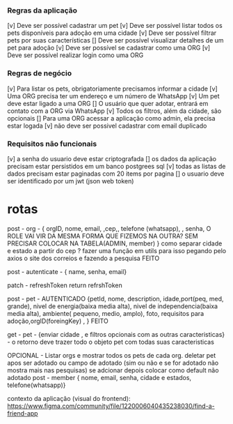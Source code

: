 ### Regras da aplicação

[v] Deve ser possível cadastrar um pet
[v] Deve ser possível listar todos os pets disponíveis para adoção em uma cidade
[v] Deve ser possível filtrar pets por suas características
[] Deve ser possível visualizar detalhes de um pet para adoção
[v] Deve ser possível se cadastrar como uma ORG
[v] Deve ser possível realizar login como uma ORG

### Regras de negócio

[v] Para listar os pets, obrigatoriamente precisamos informar a cidade
[v] Uma ORG precisa ter um endereço e um número de WhatsApp
[v] Um pet deve estar ligado a uma ORG
[] O usuário que quer adotar, entrará em contato com a ORG via WhatsApp
[v] Todos os filtros, além da cidade, são opcionais
[] Para uma ORG acessar a aplicação como admin, ela precisa estar logada
[v] não deve ser possivel cadastrar com email duplicado

### Requisitos não funcionais
[v] a senha do usuario deve estar criptografada
[] os dados da aplicação precisam estar persistidos em um banco postgrees sql
[v] todas as listas de dados precisam estar paginadas com 20 items por pagina
[] o usuario deve ser identificado por um jwt (json web token)

# rotas
post - org - { orgID, nome, email, ,cep,, telefone (whatsapp), , senha, O ROLE VAI VIR DA MESMA FORMA QUE FIZEMOS NA OUTRA? SEM PRECISAR COLOCAR NA TABELA(ADMIN, member) } como separar cidade e estado a partir do cep ? fazer uma função em utils para isso pegando pelo axios o site dos correios e fazendo a pesquisa FEITO

post - autenticate - { name, senha, email} 

patch - refreshToken return refrshToken

post - pet - AUTENTICADO {petId, nome, description, idade,port(peq, med, grande),  nivel de energia(baixa media alta), nivel de independencia(baixa media alta), ambiente( pequeno, medio, amplo), foto, requisitos para adoção,orgID(foreingKey) ,  } FEITO

get - pet - {enviar cidade , e filtros opcionais com as outras caracteristicas} - o retorno deve trazer todo o objeto pet com todas suas caracteristicas 

OPCIONAL -
Listar orgs e mostrar todos os pets de cada org.
deletar pet apos ser adotado ou campo de adotado (sim ou não e se for adotado não mostra mais nas pesquisas) se adcionar depois colocar como default não adotado
post - member { nome, email, senha, cidade e estados, telefone(whatsapp)}

contexto da aplicação (visual do frontend):
https://www.figma.com/community/file/1220006040435238030/find-a-friend-app

